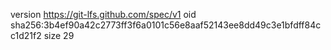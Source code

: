 version https://git-lfs.github.com/spec/v1
oid sha256:3b4ef90a42c2773ff3f6a0101c56e8aaf52143ee8dd49c3e1bfdff84cc1d21f2
size 29
